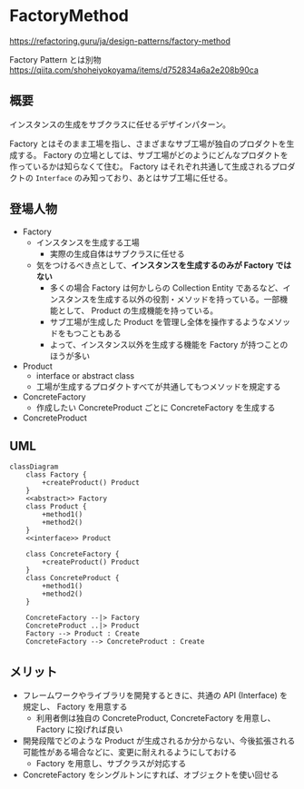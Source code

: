 
# FactoryMethod

https://refactoring.guru/ja/design-patterns/factory-method

Factory Pattern とは別物
https://qiita.com/shoheiyokoyama/items/d752834a6a2e208b90ca

## 概要

インスタンスの生成をサブクラスに任せるデザインパターン。

Factory とはそのまま工場を指し、さまざまなサブ工場が独自のプロダクトを生成する。
Factory の立場としては、サブ工場がどのようにどんなプロダクトを作っているかは知らなくて住む。
Factory はそれぞれ共通して生成されるプロダクトの `Interface` のみ知っており、あとはサブ工場に任せる。

## 登場人物

- Factory
  - インスタンスを生成する工場
    - 実際の生成自体はサブクラスに任せる
  - 気をつけるべき点として、**インスタンスを生成するのみが Factory ではない**
    - 多くの場合 Factory は何かしらの Collection Entity であるなど、インスタンスを生成する以外の役割・メソッドを持っている。一部機能として、 Product の生成機能を持っている。
    - サブ工場が生成した Product を管理し全体を操作するようなメソッドをもつこともある
    - よって、インスタンス以外を生成する機能を Factory が持つことのほうが多い
- Product
  - interface or abstract class
  - 工場が生成するプロダクトすべてが共通してもつメソッドを規定する 
- ConcreteFactory
  - 作成したい ConcreteProduct ごとに ConcreteFactory を生成する
- ConcreteProduct

## UML

```mermaid
classDiagram
    class Factory {
        +createProduct() Product
    }
    <<abstract>> Factory
    class Product {
        +method1()
        +method2()
    }
    <<interface>> Product

    class ConcreteFactory {
        +createProduct() Product
    }
    class ConcreteProduct {
        +method1()
        +method2()
    }

    ConcreteFactory --|> Factory
    ConcreteProduct ..|> Product
    Factory --> Product : Create
    ConcreteFactory --> ConcreteProduct : Create

```

## メリット

- フレームワークやライブラリを開発するときに、共通の API (Interface) を規定し、 Factory を用意する
  - 利用者側は独自の ConcreteProduct, ConcreteFactory を用意し、 Factory に投げれば良い
- 開発段階でどのような Product が生成されるか分からない、今後拡張される可能性がある場合などに、変更に耐えれるようにしておける
  - Factory を用意し、サブクラスが対応する
- ConcreteFactory をシングルトンにすれば、オブジェクトを使い回せる

